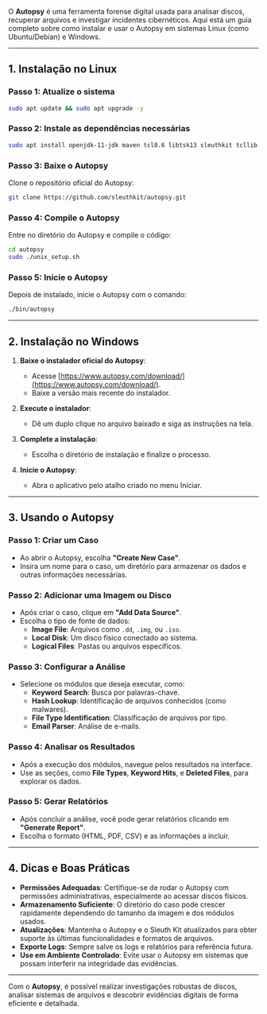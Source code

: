 O **Autopsy** é uma ferramenta forense digital usada para analisar discos, recuperar arquivos e investigar incidentes cibernéticos. Aqui está um guia completo sobre como instalar e usar o Autopsy em sistemas Linux (como Ubuntu/Debian) e Windows.

---

## **1. Instalação no Linux**

### **Passo 1: Atualize o sistema**
```bash
sudo apt update && sudo apt upgrade -y
```

### **Passo 2: Instale as dependências necessárias**
```bash
sudo apt install openjdk-11-jdk maven tcl8.6 libtsk13 sleuthkit tcllib git -y
```

### **Passo 3: Baixe o Autopsy**
Clone o repositório oficial do Autopsy:
```bash
git clone https://github.com/sleuthkit/autopsy.git
```

### **Passo 4: Compile o Autopsy**
Entre no diretório do Autopsy e compile o código:
```bash
cd autopsy
sudo ./unix_setup.sh
```

### **Passo 5: Inicie o Autopsy**
Depois de instalado, inicie o Autopsy com o comando:
```bash
./bin/autopsy
```

---

## **2. Instalação no Windows**

1. **Baixe o instalador oficial do Autopsy**:
   - Acesse [https://www.autopsy.com/download/](https://www.autopsy.com/download/).
   - Baixe a versão mais recente do instalador.

2. **Execute o instalador**:
   - Dê um duplo clique no arquivo baixado e siga as instruções na tela.

3. **Complete a instalação**:
   - Escolha o diretório de instalação e finalize o processo.

4. **Inicie o Autopsy**:
   - Abra o aplicativo pelo atalho criado no menu Iniciar.

---

## **3. Usando o Autopsy**

### **Passo 1: Criar um Caso**
- Ao abrir o Autopsy, escolha **"Create New Case"**.
- Insira um nome para o caso, um diretório para armazenar os dados e outras informações necessárias.

### **Passo 2: Adicionar uma Imagem ou Disco**
- Após criar o caso, clique em **"Add Data Source"**.
- Escolha o tipo de fonte de dados:
  - **Image File**: Arquivos como `.dd`, `.img`, ou `.iso`.
  - **Local Disk**: Um disco físico conectado ao sistema.
  - **Logical Files**: Pastas ou arquivos específicos.

### **Passo 3: Configurar a Análise**
- Selecione os módulos que deseja executar, como:
  - **Keyword Search**: Busca por palavras-chave.
  - **Hash Lookup**: Identificação de arquivos conhecidos (como malwares).
  - **File Type Identification**: Classificação de arquivos por tipo.
  - **Email Parser**: Análise de e-mails.

### **Passo 4: Analisar os Resultados**
- Após a execução dos módulos, navegue pelos resultados na interface.
- Use as seções, como **File Types**, **Keyword Hits**, e **Deleted Files**, para explorar os dados.

### **Passo 5: Gerar Relatórios**
- Após concluir a análise, você pode gerar relatórios clicando em **"Generate Report"**.
- Escolha o formato (HTML, PDF, CSV) e as informações a incluir.

---

## **4. Dicas e Boas Práticas**

- **Permissões Adequadas**: Certifique-se de rodar o Autopsy com permissões administrativas, especialmente ao acessar discos físicos.
- **Armazenamento Suficiente**: O diretório do caso pode crescer rapidamente dependendo do tamanho da imagem e dos módulos usados.
- **Atualizações**: Mantenha o Autopsy e o Sleuth Kit atualizados para obter suporte às últimas funcionalidades e formatos de arquivos.
- **Exporte Logs**: Sempre salve os logs e relatórios para referência futura.
- **Use em Ambiente Controlado**: Evite usar o Autopsy em sistemas que possam interferir na integridade das evidências.

---

Com o **Autopsy**, é possível realizar investigações robustas de discos, analisar sistemas de arquivos e descobrir evidências digitais de forma eficiente e detalhada.